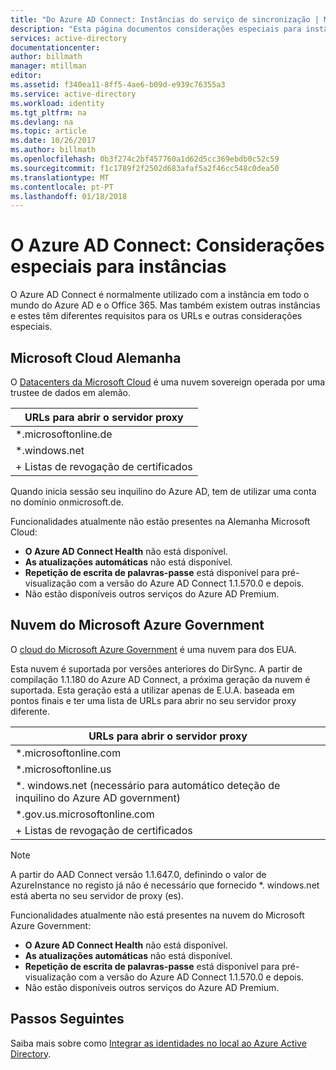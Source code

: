 ```yaml
---
title: "Do Azure AD Connect: Instâncias do serviço de sincronização | Microsoft Docs"
description: "Esta página documentos considerações especiais para instâncias do Azure AD."
services: active-directory
documentationcenter: 
author: billmath
manager: mtillman
editor: 
ms.assetid: f340ea11-8ff5-4ae6-b09d-e939c76355a3
ms.service: active-directory
ms.workload: identity
ms.tgt_pltfrm: na
ms.devlang: na
ms.topic: article
ms.date: 10/26/2017
ms.author: billmath
ms.openlocfilehash: 0b3f274c2bf457760a1d62d5cc369ebdb0c52c59
ms.sourcegitcommit: f1c1789f2f2502d683afaf5a2f46cc548c0dea50
ms.translationtype: MT
ms.contentlocale: pt-PT
ms.lasthandoff: 01/18/2018
---
```

# <a name="azure-ad-connect-special-considerations-for-instances"></a>O Azure AD Connect: Considerações especiais para instâncias
O Azure AD Connect é normalmente utilizado com a instância em todo o mundo do Azure AD e o Office 365. Mas também existem outras instâncias e estes têm diferentes requisitos para os URLs e outras considerações especiais.

## <a name="microsoft-cloud-germany"></a>Microsoft Cloud Alemanha
O [Datacenters da Microsoft Cloud](http://www.microsoft.de/cloud-deutschland) é uma nuvem sovereign operada por uma trustee de dados em alemão.

| URLs para abrir o servidor proxy |
| --- |
| \*.microsoftonline.de |
| \*.windows.net |
| + Listas de revogação de certificados |

Quando inicia sessão seu inquilino do Azure AD, tem de utilizar uma conta no domínio onmicrosoft.de.

Funcionalidades atualmente não estão presentes na Alemanha Microsoft Cloud:

* **O Azure AD Connect Health** não está disponível.
* **As atualizações automáticas** não está disponível.
* **Repetição de escrita de palavras-passe** está disponível para pré-visualização com a versão do Azure AD Connect 1.1.570.0 e depois.
* Não estão disponíveis outros serviços do Azure AD Premium.

## <a name="microsoft-azure-government-cloud"></a>Nuvem do Microsoft Azure Government
O [cloud do Microsoft Azure Government](https://azure.microsoft.com/features/gov/) é uma nuvem para dos EUA.

Esta nuvem é suportada por versões anteriores do DirSync. A partir de compilação 1.1.180 do Azure AD Connect, a próxima geração da nuvem é suportada. Esta geração está a utilizar apenas de E.U.A. baseada em pontos finais e ter uma lista de URLs para abrir no seu servidor proxy diferente.

| URLs para abrir o servidor proxy |
| --- |
| \*.microsoftonline.com |
| \*.microsoftonline.us |
| \*. windows.net (necessário para automático deteção de inquilino do Azure AD government) |
| \*.gov.us.microsoftonline.com |
| + Listas de revogação de certificados |

> [!NOTE]
> A partir do AAD Connect versão 1.1.647.0, definindo o valor de AzureInstance no registo já não é necessário que fornecido *. windows.net está aberta no seu servidor de proxy (es).

Funcionalidades atualmente não está presentes na nuvem do Microsoft Azure Government:

* **O Azure AD Connect Health** não está disponível.
* **As atualizações automáticas** não está disponível.
* **Repetição de escrita de palavras-passe** está disponível para pré-visualização com a versão do Azure AD Connect 1.1.570.0 e depois.
* Não estão disponíveis outros serviços do Azure AD Premium.

## <a name="next-steps"></a>Passos Seguintes
Saiba mais sobre como [Integrar as identidades no local ao Azure Active Directory](active-directory-aadconnect.md).
